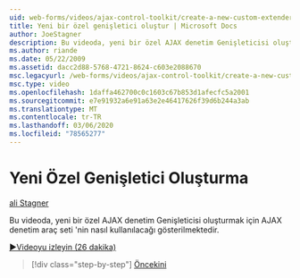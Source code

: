 ```yaml
---
uid: web-forms/videos/ajax-control-toolkit/create-a-new-custom-extender
title: Yeni bir özel genişletici oluştur | Microsoft Docs
author: JoeStagner
description: Bu videoda, yeni bir özel AJAX denetim Genişleticisi oluşturmak için AJAX denetim araç seti 'nin nasıl kullanılacağı gösterilmektedir.
ms.author: riande
ms.date: 05/22/2009
ms.assetid: dacc2d88-5768-4721-8624-c603e2088670
msc.legacyurl: /web-forms/videos/ajax-control-toolkit/create-a-new-custom-extender
msc.type: video
ms.openlocfilehash: 1daffa462700c0c1603c67b853d1afecfc5a2001
ms.sourcegitcommit: e7e91932a6e91a63e2e46417626f39d6b244a3ab
ms.translationtype: MT
ms.contentlocale: tr-TR
ms.lasthandoff: 03/06/2020
ms.locfileid: "78565277"
---
```

# <a name="create-a-new-custom-extender"></a>Yeni Özel Genişletici Oluşturma

[ali Stagner](https://github.com/JoeStagner)

Bu videoda, yeni bir özel AJAX denetim Genişleticisi oluşturmak için AJAX denetim araç seti 'nin nasıl kullanılacağı gösterilmektedir.

[&#9654;Videoyu izleyin (26 dakika)](https://channel9.msdn.com/Blogs/ASP-NET-Site-Videos/create-a-new-custom-extender)

> [!div class="step-by-step"]
> [Öncekini](editor-control-custom.md)
